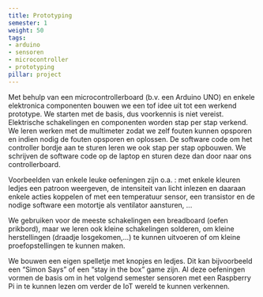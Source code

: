 ```yaml
---
title: Prototyping
semester: 1
weight: 50
tags:
- arduino
- sensoren
- microcontroller
- prototyping
pillar: project
---
```

Met behulp van een microcontrollerboard (b.v. een Arduino UNO) en enkele elektronica componenten bouwen we een tof idee uit tot een werkend prototype. We starten met de basis, dus voorkennis is niet vereist. Elektrische schakelingen en componenten worden stap per stap verkend. We leren werken met de multimeter zodat we zelf fouten kunnen opsporen en indien nodig de fouten opsporen en oplossen. De software code om het controller bordje aan te sturen leren we ook stap per stap opbouwen. We schrijven de software code op de laptop en sturen deze dan door naar ons controllerboard.

Voorbeelden van enkele leuke oefeningen zijn o.a. : met enkele kleuren ledjes een patroon weergeven, de intensiteit van licht inlezen en daaraan enkele acties koppelen of met een temperatuur sensor, een transistor en de nodige software een motortje als ventilator aansturen, ...

We gebruiken voor de meeste schakelingen een breadboard (oefen prikbord), maar we leren ook kleine schakelingen solderen, om kleine herstellingen (draadje losgekomen,…) te kunnen uitvoeren of om kleine proefopstellingen te kunnen maken.

We bouwen een eigen spelletje met knopjes en ledjes. Dit kan bijvoorbeeld een “Simon Says” of een “stay in the box” game zijn. Al deze oefeningen vormen de basis om in het volgend semester sensoren met een Raspberry Pi in te kunnen lezen om verder de IoT wereld te kunnen verkennen.
